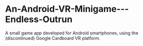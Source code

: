 # An-Android-VR-Minigame---Endless-Outrun
A small game app developed for Android smartphones, using the (discontinued) Google Cardboard VR platform.
